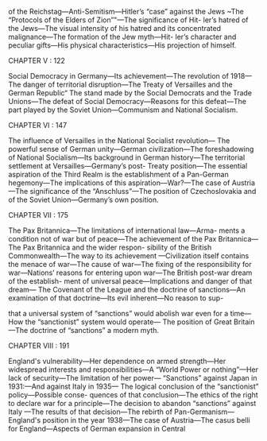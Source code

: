 of the Reichstag—Anti-Semitism—Hitler’s “case” against the Jews
~The “Protocols of the Elders of Zion”"—The significance of Hit-
ler’s hatred of the Jews—The visual intensity of his hatred and its
concentrated malignance—The formation of the Jew myth—Hit-
ler’s character and peculiar gifts—His physical characteristics—His
projection of himself.

CHAPTER V : 122

Social Democracy in Germany—Its achievement—The revolution
of 1918—The danger of territorial disruption—The Treaty of
Versailles and the German Republic“ The stand made by the
Social Democrats and the Trade Unions—The defeat of Social
Democracy—Reasons for this defeat—The part played by the
Soviet Union—Communism and National Socialism.

CHAPTER VI : 147

The influence of Versailles in the National Socialist revolution—
The powerful sense of German unity—German civilization—The
foreshadowing of National Socialism—Its background in German
history—The territorial settlement at Versailles—Germany’s post-
Treaty position—The essential aspiration of the Third Realm is
the establishment of a Pan-German hegemony—The implications
of this aspiration—War?—The case of Austria—The significance
of the “Anschluss”—The position of Czechoslovakia and of the
Soviet Union—Germany’s own position.

CHAPTER VII : 175

The Pax Britannica—The limitations of international law—Arma-
ments a condition not of war but of peace—The achievement of
the Pax Britannica—The Pax Britannica and the wider respon-
sibility of the British Commonwealth—The way to its achievement
—Civilization itself contains the menace of war—The cause of
war—The fixing of the responsibility for war—Nations’ reasons for
entering upon war—The British post-war dream of the establish-
ment of universal peace—Implications and danger of that dream—
The Covenant of the League and the doctrine of sanctions—An
examination of that doctrine—Its evil inherent—No reason to sup-

that a universal system of “sanctions” would abolish war
even for a time—How the “sanctionist” system would operate—
The position of Great Britain—The doctrine of “sanctions” a
modern myth.

CHAPTER VIII : 191

England's vulnerability—Her dependence on armed strength—Her
widespread interests and responsibilities—A “World Power or
nothing”—Her lack of security—The limitation of her power—
“Sanctions” against Japan in 1931:—And against Italy in 1935—
The logical conclusion of the “sanctionist” policy—Possible conse-
quences of that conclusion—The ethics of the right to declare war
for a principle—The decision to abandon “sanctions” against Italy
—The results of that decision—The rebirth of Pan-Germanism—
England's position in the year 1938—The case of Austria—The
casus belli for England—Aspects of German expansion in Central
